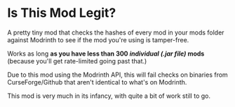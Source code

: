 # Is This Mod Legit?
A pretty tiny mod that checks the hashes of every mod in your mods folder against Modrinth to see if the mod you're using is tamper-free.

Works as long **as you have less than 300 _individual (.jar file)_ mods** (because you'll get rate-limited going past that.)

Due to this mod using the Modrinth API, this will fail checks on binaries from CurseForge/Github that aren't identical to what's on Modrinth.

This mod is very much in its infancy, with quite a bit of work still to go.
